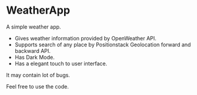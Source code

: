 # WeatherApp

A simple weather app.

- Gives weather information provided by OpenWeather API.
- Supports search of any place by Positionstack Geolocation forward and
  backward API.
- Has Dark Mode.
- Has a elegant touch to user interface.

It may contain lot of bugs.

Feel free to use the code.
